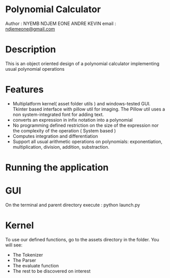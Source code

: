 # Polynomial Calculator
Author  : NYEMB NDJEM EONE ANDRE KEVIN
email   : ndjemeone@gmail.com

# Description
This is an object oriented design of a polynomial calculator implementing usual polynomial operations

# Features
- Multiplatform kernel( asset folder utils ) and windows-tested GUI.
  Tkinter based interface with pillow util for imaging. The Pillow util uses a non system-integrated font for adding text.
- converts an expression in infix notation into a polynomial
- No programming defined restriction on the size of the expression nor the complexity of the operation ( System based )
- Computes integration and differentiation
- Support all usual arithmetic operations on polynomials: exponentiation, multiplication, division, addition, substraction.

# Running the application
# GUI
On the terminal and parent directory execute : 
python launch.py
# Kernel
To use our defined functions, go to the assets directory in the folder.
You will see:
- The Tokenizer
- The Parser
- The evaluate function
- The rest to be discovered on interest

